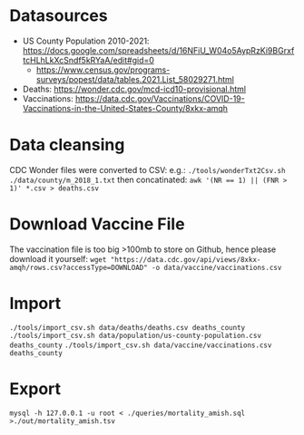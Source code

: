 # Datasources

- US County Population 2010-2021: https://docs.google.com/spreadsheets/d/16NFiU_W04o5AypRzKi9BGrxftcHLhLkXcSndf5kRYaA/edit#gid=0
  - https://www.census.gov/programs-surveys/popest/data/tables.2021.List_58029271.html
- Deaths: https://wonder.cdc.gov/mcd-icd10-provisional.html
- Vaccinations: https://data.cdc.gov/Vaccinations/COVID-19-Vaccinations-in-the-United-States-County/8xkx-amqh

# Data cleansing
CDC Wonder files were converted to CSV:
e.g.: `./tools/wonderTxt2Csv.sh ./data/county/m_2018_1.txt`
then concatinated: `awk '(NR == 1) || (FNR > 1)' *.csv > deaths.csv`

# Download Vaccine File
The vaccination file is too big >100mb to store on Github, hence please download it yourself:
`wget "https://data.cdc.gov/api/views/8xkx-amqh/rows.csv?accessType=DOWNLOAD" -o data/vaccine/vaccinations.csv`

# Import
`./tools/import_csv.sh data/deaths/deaths.csv deaths_county`
`./tools/import_csv.sh data/population/us-county-population.csv deaths_county`
`./tools/import_csv.sh data/vaccine/vaccinations.csv deaths_county`

# Export
`mysql -h 127.0.0.1 -u root < ./queries/mortality_amish.sql >./out/mortality_amish.tsv`
